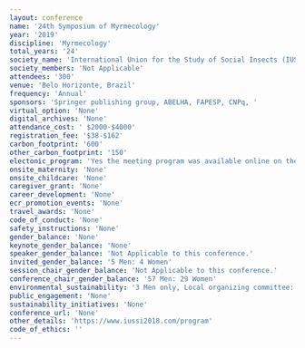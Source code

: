 ```yaml
---
layout: conference 
name: '24th Symposium of Myrmecology'
year: '2019'
discipline: 'Myrmecology'
total_years: '24'
society_name: 'International Union for the Study of Social Insects (IUSSI)'
society_members: 'Not Applicable'
attendees: '300'
venue: 'Belo Horizonte, Brazil'
frequency: 'Annual'
sponsors: 'Springer publishing group, ABELHA, FAPESP, CNPq, '
virtual_option: 'None'
digital_archives: 'None'
attendance_cost: ' $2000-$4000'
registration_fee: '$38-$162'
carbon_footprint: '600'
other_carbon_footprint: '150'
electonic_program: 'Yes the meeting program was available online on the conference website.'
onsite_maternity: 'None'
onsite_childcare: 'None'
caregiver_grant: 'None'
career_development: 'None'
ecr_promotion_events: 'None'
travel_awards: 'None'
code_of_conduct: 'None'
safety_instructions: 'None'
gender_balance: 'None'
keynote_gender_balance: 'None'
speaker_gender_balance: 'Not Applicable to this conference.'
invited_gender_balance: '5 Men: 4 Women'
session_chair_gender_balance: 'Not Applicable to this conference.'
conference_chair_gender_balance: '57 Men: 29 Women'
environmental_sustainability: '3 Men only, Local organizing committee: 5 Men: 1 Woman'
public_engagement: 'None'
sustainability_initiatives: 'None'
conference_url: 'None'
other_details: 'https://www.iussi2018.com/program'
code_of_ethics: ''
---
```

